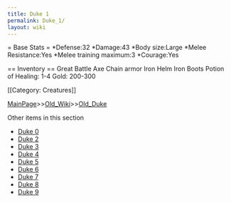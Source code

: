 ```yaml
---
title: Duke 1
permalink: Duke_1/
layout: wiki
---
```

= Base Stats =
*Defense:32
*Damage:43
*Body size:Large
*Melee Resistance:Yes
*Melee training maximum:3
*Courage:Yes

== Inventory ==
 Great Battle Axe
 Chain armor
 Iron Helm
 Iron Boots
 Potion of Healing: 1-4
 Gold: 200-300

[[Category: Creatures]]

[MainPage](/keeperrl_wiki/ "wikilink")>>[Old_Wiki](/keeperrl_wiki/Old_Wiki "wikilink")>>[Old_Duke](/keeperrl_wiki/Old_Duke "wikilink")

Other items in this section
-    [Duke 0](/keeperrl_wiki/Duke_0 "wikilink")
-    [Duke 2](/keeperrl_wiki/Duke_2 "wikilink")
-    [Duke 3](/keeperrl_wiki/Duke_3 "wikilink")
-    [Duke 4](/keeperrl_wiki/Duke_4 "wikilink")
-    [Duke 5](/keeperrl_wiki/Duke_5 "wikilink")
-    [Duke 6](/keeperrl_wiki/Duke_6 "wikilink")
-    [Duke 7](/keeperrl_wiki/Duke_7 "wikilink")
-    [Duke 8](/keeperrl_wiki/Duke_8 "wikilink")
-    [Duke 9](/keeperrl_wiki/Duke_9 "wikilink")
